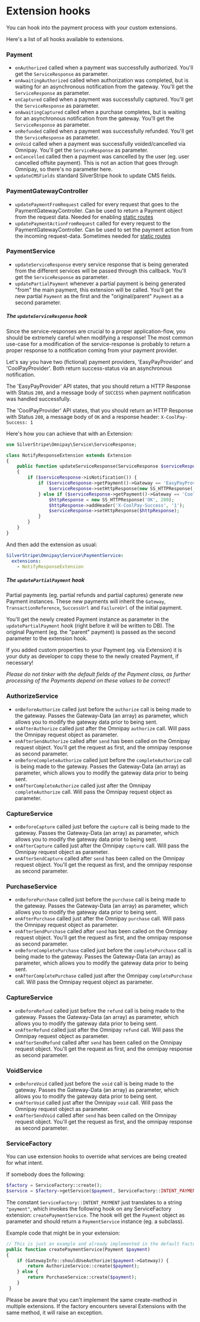 # Extension hooks

You can hook into the payment process with your custom extensions.

Here's a list of all hooks available to extensions.

### Payment

 - `onAuthorized` called when a payment was successfully authorized. You'll get the `ServiceResponse` as parameter.
 - `onAwaitingAuthorized` called when authorization was completed, but is waiting for an asynchronous notification from the gateway. You'll get the `ServiceResponse` as parameter.
 - `onCaptured` called when a payment was successfully captured. You'll get the `ServiceResponse` as parameter.
 - `onAwaitingCaptured` called when a purchase completes, but is waiting for an asynchronous notification from the gateway. You'll get the `ServiceResponse` as parameter.
 - `onRefunded` called when a payment was successfully refunded. You'll get the `ServiceResponse` as parameter.
 - `onVoid` called when a payment was successfully voided/cancelled via Omnipay. You'll get the `ServiceResponse` as parameter.
 - `onCancelled` called then a payment was cancelled by the user (eg. user cancelled offsite payment). This is not an action that goes through Omnipay, so there's no parameter here.
 - `updateCMSFields` standard SilverStripe hook to update CMS fields.
 
### PaymentGatewayController

 - `updatePaymentFromRequest` called for every request that goes to the PaymentGatewayController. Can be used to return a Payment object from the request data. Needed for enabling [static routes](StaticRoutes.md)
 - `updatePaymentActionFromRequest` called for every request to the PaymentGatewayController. Can be used to set the payment action from the incoming request-data. Sometimes needed for [static routes](StaticRoutes.md)
 
### PaymentService

 - `updateServiceResponse` every service response that is being generated from the different services will be passed through this callback. You'll get the `ServiceResponse` as parameter.
 - `updatePartialPayment` whenever a partial payment is being generated "from" the main payment, this extension will be called. You'll get the new partial `Payment` as the first and the "original/parent" `Payment` as a second parameter.

##### The `updateServiceResponse` hook

Since the service-responses are crucial to a proper application-flow, you should be extremely careful when modifying a response!
The most common use-case for a modification of the service-response is probably to return a proper response to a notification coming from your payment provider.

Let's say you have two (fictional) payment providers, 'EasyPayProvider' and 'CoolPayProvider'. Both return success-status via an asynchronous notification.

The 'EasyPayProvider' API states, that you should return a HTTP Response with Status `200`, and a message body of `SUCCESS` when payment notification was handled successfully.

The 'CoolPayProvider' API states, that you should return an HTTP Response with Status `200`, a message body of `OK` and a response header: `X-CoolPay-Success: 1`

Here's how you can achieve that with an Extension:

```php
use SilverStripe\Omnipay\Service\ServiceResponse;

class NotifyResponseExtension extends Extension
{
    public function updateServiceResponse(ServiceResponse $serviceResponse)
    {
        if ($serviceResponse->isNotification()) {
            if ($serviceResponse->getPayment()->Gateway == 'EasyPayProvider') {
                $serviceResponse->setHttpResponse(new SS_HTTPResponse('SUCCESS', 200));
            } else if ($serviceResponse->getPayment()->Gateway == 'CoolPayProvider') {
                $httpResponse = new SS_HTTPResponse('OK', 200);
                $httpResponse->addHeader('X-CoolPay-Success', '1');
                $serviceResponse->setHttpResponse($httpResponse);
            }
        }
    }
}
```

And then add the extension as usual:
```yml
SilverStripe\Omnipay\Service\PaymentService:
  extensions:
    - NotifyResponseExtension
```

##### The `updatePartialPayment` hook

Partial payments (eg. partial refunds and partial captures) generate new Payment instances.
These new payments will inherit the `Gateway`, `TransactionReference`, `SuccessUrl` and `FailureUrl` of the initial payment.

You'll get the newly created Payment instance as parameter in the `updatePartialPayment` hook (right before it will be written to DB).
The original Payment (eg. the "parent" payment) is passed as the second parameter to the extension hook.

If you added custom properties to your Payment (eg. via Extension) it is your duty as developer to copy these to the newly created Payment, if necessary! 

*Please do not tinker with the default fields of the Payment class, as further processing of the Payments depend on these values to be correct!*

### AuthorizeService

 - `onBeforeAuthorize` called just before the `authorize` call is being made to the gateway. Passes the Gateway-Data (an array) as parameter, which allows you to modify the gateway data prior to being sent.
 - `onAfterAuthorize` called just after the Omnipay `authorize` call. Will pass the Omnipay request object as parameter.
 - `onAfterSendAuthorize` called after `send` has been called on the Omnipay request object. You'll get the request as first, and the omnipay response as second parameter.
 - `onBeforeCompleteAuthorize` called just before the `completeAuthorize` call is being made to the gateway. Passes the Gateway-Data (an array) as parameter, which allows you to modify the gateway data prior to being sent.
 - `onAfterCompleteAuthorize` called just after the Omnipay `completeAuthorize` call. Will pass the Omnipay request object as parameter.

### CaptureService

 - `onBeforeCapture` called just before the `capture` call is being made to the gateway. Passes the Gateway-Data (an array) as parameter, which allows you to modify the gateway data prior to being sent.
 - `onAfterCapture` called just after the Omnipay `capture` call. Will pass the Omnipay request object as parameter.
 - `onAfterSendCapture` called after `send` has been called on the Omnipay request object. You'll get the request as first, and the omnipay response as second parameter.

### PurchaseService

 - `onBeforePurchase` called just before the `purchase` call is being made to the gateway. Passes the Gateway-Data (an array) as parameter, which allows you to modify the gateway data prior to being sent.
 - `onAfterPurchase` called just after the Omnipay `purchase` call. Will pass the Omnipay request object as parameter.
 - `onAfterSendPurchase` called after `send` has been called on the Omnipay request object. You'll get the request as first, and the omnipay response as second parameter.
 - `onBeforeCompletePurchase` called just before the `completePurchase` call is being made to the gateway. Passes the Gateway-Data (an array) as parameter, which allows you to modify the gateway data prior to being sent.
 - `onAfterCompletePurchase` called just after the Omnipay `completePurchase` call. Will pass the Omnipay request object as parameter.

### CaptureService

 - `onBeforeRefund` called just before the `refund` call is being made to the gateway. Passes the Gateway-Data (an array) as parameter, which allows you to modify the gateway data prior to being sent.
 - `onAfterRefund` called just after the Omnipay `refund` call. Will pass the Omnipay request object as parameter.
 - `onAfterSendRefund` called after `send` has been called on the Omnipay request object. You'll get the request as first, and the omnipay response as second parameter.

### VoidService

 - `onBeforeVoid` called just before the `void` call is being made to the gateway. Passes the Gateway-Data (an array) as parameter, which allows you to modify the gateway data prior to being sent.
 - `onAfterVoid` called just after the Omnipay `void` call. Will pass the Omnipay request object as parameter.
 - `onAfterSendVoid` called after `send` has been called on the Omnipay request object. You'll get the request as first, and the omnipay response as second parameter.

### ServiceFactory

You can use extension hooks to override what services are being created for what intent.

If somebody does the following:

```php
$factory = ServiceFactory::create();
$service = $factory->getService($payment, ServiceFactory::INTENT_PAYMENT);
```

The constant `ServiceFactory::INTENT_PAYMENT` just translates to a string `"payment"`, which invokes the following
hook on any ServiceFactory extension: `createPaymentService`. The hook will get the `Payment` object as parameter and
should return a `PaymentService` instance (eg. a subclass).

Example code that might be in your extension:

```php
// This is just an example and already implemented in the default Factory, do not create an actual extension to do this.
public function createPaymentService(Payment $payment)
{
    if (GatewayInfo::shouldUseAuthorize($payment->Gateway)) {
        return AuthorizeService::create($payment);
    } else {
        return PurchaseService::create($payment);
    }
 }
```

Please be aware that you can't implement the same create-method in multiple extensions. If the factory encounters
several Extensions with the same method, it will raise an exception.
